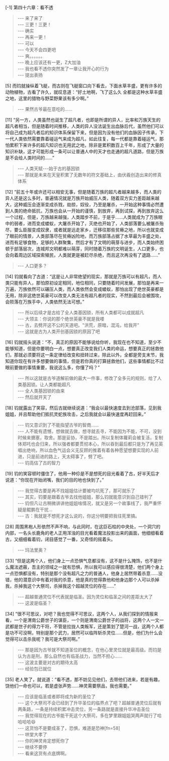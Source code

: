 
[-1] 第四十六章：看不透
>--- 来了来了<br>
>--- 三更！三更！<br>
>--- 确实<br>
>--- 再来一更！<br>
>--- 可以<br>
>--- 今天不会四更吧<br>
>--- 爽。。。。。。<br>
>--- 晚上应该还有一更，Z大加油<br>
>--- 我也看不透你突然发了一章让我开心的行为<br>
>--- 提出表扬<br>

[5] 而钧就操纵着飞艇，而古则在飞艇窗口向下看去，下面水草丰盛，更有许多的动物植物，古看了许久，就叹息道：“好土地啊，飞了这么久 全都是这种水草丰盛之地，这里的猎物与野菜野果该有多少啊。”
>--- 果然古爷最在意吃的……<br>

[11] “另一方，人类虽然也诞生了超凡者，也即是所谓的异人，比率和万族天生的超凡者相当，但是随着时间推移，人类的异人没法诞生出血脉后代，虽然他们可以将自己成为超凡者后的知识体系保留下来，但是因为没有他们的血脉因子传承，下一代人类依然需要靠着碰运气来成为超凡，如此往复，每一代都是靠着碰运气，那怕累积下来许多的超凡知识也无用武之地，除非是累积数百上千年，形成了大量的知识补缺，这才可能形成一条可以让普通人中的天才也走通的超凡道路，但是万族是不会给人类时间的……”
>--- 人类天赋---始于古的基因锁<br>
>--- 那就是未来在天皇积累了无数年的符文基础上，由伏羲创造出来的修真体系<br>

[12] “前五十年或许还可以相安无事，但是随着万族的超凡者越来越多，而人类的异人还是这么多时，普遍情况就是万族开始威压人类，随着双方实力差距越来越大，这种威压会逐渐变成杀戮，劫掠，奴役，乃至是屠杀，一开始这种事情必然遭到人类的绝命抵抗，万族也会从一开始的谨慎，到放弃，再到试探，再到放弃这么一个过程，但是，万族越来越强，人类踏步不前，于是乎……人类就成为了万族眼中的弱者，进而变成蝼蚁，大屠杀开始了，灭绝也开始了，人类部落要么被屠杀殆尽，要么臣服变成奴隶，或者就是远走家乡，迁移往那些贫瘠之地，所以也就变成了眼前的情景，人类部落尽在贫瘠凶险地，而万族部落占据了水草最为丰盛之处，进而有足够食物，足够的人群聚集，然后才有了文明的萌芽与进步，而人类始终困顿于部落层次，连城邦文明都难以萌芽，同时随着万族的文明诞生，人口更多，也会向着周边区域探索殖民，人类就更是被赶尽杀绝，而且这次再没有了退路……”
>--- 人口更多？<br>

[14] 钧就看向了古道：“这是让人非常绝望的现实，那就是万族可以有超凡，而人类只能有异人，那怕原初设定相同，地位相同，只要随着时间发展，那怕是再来一万遍，万族依然可以碾压人类，而人类依然会变成蝼蚁，那怕出现了绝世英豪都是无用，除非这绝世英豪可以改变人类无法有超凡者的现实，不然到最后会被围攻，会陨落在万族手中，人类依然无法可想。”
>--- 所以后续才是古给了全人类基因锁，所有人类都可以成就超凡<br>
>--- 大领主：你说的那个绝世英豪不就是我喽<br>
>--- 古，去劈开这不公的天道吧。"洪荒，原暗，混沌，给我开"<br>
>--- 这就是古为人类开创基因锁的原因了吧<br>

[16] 钧就摇头说道：“不，真正的原因不能够说给你听，我现在也不知道，至少不能够知道，但是你要明白一点，想要真正改变我们人类的命运，想要真正的拯救他们，那就必须要将这一条定律给改变和扭转过来，除此以外，全都是旁支末节，我知道你现在有许多想要做的事情，但是若你真的打算拯救他们，这些事情都比不过眼前要做的事情重要，我说这么多，你懂了吗？”
>--- 所以这就是古爷道解前做的最大一件事，修改了全多元的规则，给了人类基因锁。让人类都能超凡<br>
>--- 全人类基因锁的由来<br>
>--- 然后就开天了<br>

[18] 钧就露出了笑容，然后古就继续说道：“我会以最快速度去到沧部落，见到我姐姐，并且帮助他们抵抗灵蛇族攻击，之后我就会以最快速度再赶回来。”
>--- 钧又意识到了不能指望古爷的智商……<br>
>--- 人不能有遗憾，想做就去做，想寻就去寻，不能因为不能，不可，没到时候来搪塞，取舍。那是妥协，不是踏出。所以复制体蘿莉会被复活，复制体郑吒也会归来，所以强者都要贯彻本心，所以昋到最后都只是为了再见英唱出绝响，所以血色气运会义无反顾的推着有着各种愿望想要实现的人前进，只是前进的路上，天太碍事了，劈了吧。<br>
>--- 钧高估了古的智力<br>

[19] 钧的笑容顿时僵住了，他用一种伱是不是想死的目光看着了古，好半天后才说道：“你现在开始闭嘴，我们的目的地也快到了。”
>--- 我觉得古要是再不找姐姐估计要被均坑死了，那可就乐了<br>
>--- 其实，钧要是跟着古爷去找他姐姐，那么钧就能意识到自己错判了<br>
>--- 钧但凡让古稍微讲讲他姐姐啥情况，就又是另一个故事线了，我严重怀疑是鲲鹏在干扰…<br>
>--- 古：我就是不想死才这么说的，你这分明要把我往死里搞。<br>

[28] 周围黑袍人形依然不声不响，与此同时，在这巨石柱的中央处，一个洞穴的内部，一名头长鹿角的老人正用浑浊的目光看着魔法投影出来的画面，他细细看着古，又细细看着钧，闭目感觉了一番，又奇怪的摇着头。
>--- 玛法里奥？<br>

[33] “但是这两个人，他们身上一点恐惧气息都没有，这不是什么掩饰，也不是什么魔法遮蔽，吾主的领域之一就有恐惧，所以我可以感应得很清楚，他们两个身上一点恐惧都没有，特别是那个没有超凡之力的普通人，他身上居然带着杀意……没错，他的潜意识中有着对我的杀意，他是真的觉得靠他和他身边那个人可以杀掉我，杀掉我这个大祭司，杀掉我这个超越灵位的存在……”
>--- 超越普通灵位不代表就是临圣。因为灵位和临圣之间的差距太大了<br>
>--- 这波是临圣？<br>

[34] “很不可思议，对吧？我也觉得不可思议，这两个人，从我们探到的情报来看，一个是渭南公爵世子的谋臣，一个则是渭南公爵世子的战将，这两个人一文一武都是世子的得力干将，不管是拉拢人类叛军，还是策划了楚河一战，这两个人都是功不可没啊，特别是那个武力，居然可以临阵斩杀灵位……但是，他们为什么会觉得可以击杀我呢？我可是大祭司啊。”
>--- 那是因为古爷就不知道圣位的概念，在他心里灵位就是最高级。而钧是认为古是刑，那么自然也有临圣战力，当然不担心……<br>
>--- 这波主要是对古的期待太高<br>
>--- 经验包已就位<br>

[35] 老人笑了，就说道：“看不透，那不妨见见他们，去带他们进来，若是有趣，饶他们一命也可以，若是虚张声势……神灵需要祭品，我也需要。”
>--- 应该是临圣或者即将成为新的圣位了<br>
>--- 这个大祭司不会已经到了升华圣位的临界点了吧？超越普通灵位后就有两条路，一条是持续积累冲击灵位，另一条路就是直接升华冲击圣位<br>
>--- 我觉得现在的古爷能干死这个大祭司，多在梦里跟姐姐哭两声就行了哈哈哈哈😄<br>
>--- 这货怕不是要成圣了，恐惧，难道是恐神[fn=58]<br>
>--- 哄堂大孝了<br>
>--- 你的神灵肯定想死你了<br>
>--- 继续不要停<br>
>--- 看来这货有点底牌啊。<br>
